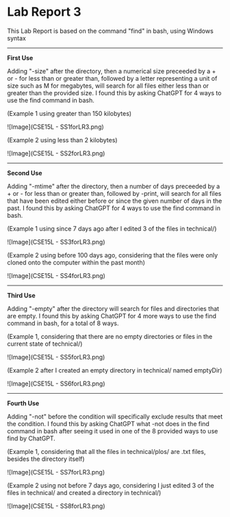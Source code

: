 # Lab Report 3
This Lab Report is based on the command "find" in bash, using Windows syntax

---
**First Use**

Adding "-size" after the directory, then a numerical size preceeded by a + or - for less than or greater than, followed by a letter representing a unit of size such as M for megabytes, will search for all files either less than or greater than the provided size. I found this by asking ChatGPT for 4 ways to use the find command in bash.

(Example 1 using greater than 150 kilobytes)

![Image](CSE15L - SS1forLR3.png)

(Example 2 using less than 2 kilobytes)

![Image](CSE15L - SS2forLR3.png)

---
**Second Use**

Adding "-mtime" after the directory, then a number of days preceeded by a + or - for less than or greater than, followed by -print, will search for all files that have been edited either before or since the given number of days in the past. I found this by asking ChatGPT for 4 ways to use the find command in bash.

(Example 1 using since 7 days ago after I edited 3 of the files in technical/)

![Image](CSE15L - SS3forLR3.png)

(Example 2 using before 100 days ago, considering that the files were only cloned onto the computer within the past month)

![Image](CSE15L - SS4forLR3.png)

---
**Third Use**

Adding "-empty" after the directory will search for files and directories that are empty. I found this by asking ChatGPT for 4 more ways to use the find command in bash, for a total of 8 ways.

(Example 1, considering that there are no empty directories or files in the current state of technical/)

![Image](CSE15L - SS5forLR3.png)

(Example 2 after I created an empty directory in technical/ named emptyDir)

![Image](CSE15L - SS6forLR3.png)

---
**Fourth Use**

Adding "-not" before the condition will specifically exclude results that meet the condition. I found this by asking ChatGPT what -not does in the find command in bash after seeing it used in one of the 8 provided ways to use find by ChatGPT.

(Example 1, considering that all the files in technical/plos/ are .txt files, besides the directory itself)

![Image](CSE15L - SS7forLR3.png)

(Example 2 using not before 7 days ago, considering I just edited 3 of the files in technical/ and created a directory in technical/)

![Image](CSE15L - SS8forLR3.png)
